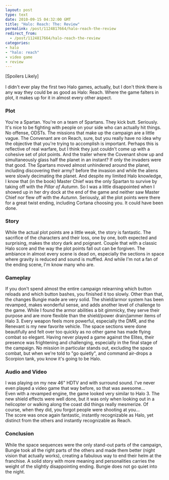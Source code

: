 ```yaml
---
layout: post
type: text
date: 2010-09-15 04:32:00 GMT
title: "Halo: Reach: The: Review"
permalink: /post/1124817664/halo-reach-the-review
redirect_from: 
  - /post/1124817664/halo-reach-the-review
categories:
- halo
- "halo: reach"
- video game
- review
---
```

[Spoilers Likely]<br>
<br>
I didn't ever play the first two Halo games, actually, but I don't think there is any way they could be as good as Halo: Reach. Where the game falters in plot, it makes up for it in almost every other aspect.
<!-- more --> 
<h3>Plot</h3>
You're a Spartan. You're on a team of Spartans. They kick butt. Seriously. It's nice to be fighting with people on your side who can actually hit things. No offense, ODSTs. The missions that make up the campaign are a little vague. The Convenant are on Reach, sure, but you really have no idea why the objective that you're trying to accomplish is important. Perhaps this is reflective of real warfare, but I think they just couldn't come up with a cohesive set of plot points. And the trailer where the Covenant show up and simultaneously glass half the planet in an instant? If only the invaders were that good. The Spartans moved almost unhindered around the planet, including discovering their army? before the invasion and while the aliens were slowly decimating the planet. And despite my limited Halo knowledge, I know that (in the book) Master Chief was the only Spartan to survive by taking off with the <i>Pillar of Autumn</i>. So I was a little disappointed when I showed up in her dry dock at the end of the game and neither saw Master Chief nor flew off with the <i>Autumn</i>. Seriously, all the plot points were there for a great twist ending, including Cortana choosing you. It could have been done.

<h3>Story</h3>
While the actual plot points are a little weak, the story is fantastic. The sacrifice of the characters and their loss, one by one, both expected and surprising, makes the story dark and poignant. Couple that with a classic Halo score and the way the plot points fall out can be forgiven. The ambiance in almost every scene is dead on, especially the sections in space where gravity is reduced and sound is muffled. And while I'm not a fan of the ending scene, I'm know many who are. 

<h3>Gameplay</h3>
If you don't spend almost the entire campaign relearning which button reloads and which button bashes, you finished it too slowly. Other than that, the changes Bungie made are very solid. The shield/armor system has been revamped, makes wonderful sense, and adds another level of challenge to the game. While I found the armor abilities a bit gimmicky, they serve their purpose and are more flexible than the shield/power drain/jammer items of Halo 3. Every weapon feels more powerful, especially the DMR, and the Renevant is my new favorite vehicle. The space sections were done beautifully and felt over too quickly as no other game has made flying combat so elegant. Having never played a game against the Elites, their presence was frightening and challenging, especially in the final stage of the campaign. No mission in particular stands out, excluding the space combat, but when we're told to "go quietly", and command air-drops a Scorpion tank, you know it's going to be Halo.

<h3>Audio and Video</h3>
I was playing on my new 46" HDTV and with surround sound. I've never even played a video game that way before, so that was awesome...<br>
Even with a revamped engine, the game looked very similar to Halo 3. The new shield effects were well done, but it was only when looking out in a helicopter or walking along the coast did things really mesmerize. Of course, when they did, you forgot people were shooting at you...<br>
The score was once again fantastic, instantly recognizable as Halo, yet distinct from the others and instantly recognizable as Reach. 

<h3>Conclusion</h3>
While the space sequences were the only stand-out parts of the campaign, Bungie took all the right parts of the others and made them better (night vision that actually works), creating a fabulous way to end their helm at the franchise. A solid story with more meaning and personalities carries the weight of the slightly disappointing ending. Bungie does not go quiet into the night.
